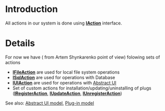# Introduction #

All actions in our system is done using **[IAction](http://code.google.com/p/ilsdev/wiki/Interlogic.Trainings.Plugs.Kernel.IAction)** interface.


# Details #

For now we have ( from Artem Shynkarenko point of view) folowing sets of actions
  * **[IFileAction](http://code.google.com/p/ilsdev/wiki/Interlogic.Trainings.Plugs.Kernel.FileActions.IFileAction)** are used for local file system operations
  * **[ISqlAction](http://code.google.com/p/ilsdev/wiki/Interlogic.Trainings.Plugs.Kernel.SqlActions.ISqlAction)** are used for operations with Database
  * **[IUIAction](http://code.google.com/p/ilsdev/wiki/Interlogic.Trainings.Plugs.AbstractUI.UIActions.IUIAction)** are used for operations with [Abstract UI](http://code.google.com/p/ilsdev/wiki/AbstractUIModel)
  * Set of custom actions for installation/updating/uninstalling of plugs (**[IRegisterAction](http://code.google.com/p/ilsdev/wiki/Interlogic.Trainings.Plugs.Kernel.IRegisterAction)**, **[IUpdateAction](http://code.google.com/p/ilsdev/wiki/Interlogic.Trainings.Plugs.Kernel.IUpdateAction)**, **[IUnregisterAction](http://code.google.com/p/ilsdev/wiki/Interlogic.Trainings.Plugs.Kernel.IUnregisterAction)**)

See also: [Abstract UI model](http://code.google.com/p/ilsdev/wiki/AbstractUIModel), [Plug-in model](http://code.google.com/p/ilsdev/wiki/PlugInModel)